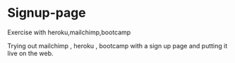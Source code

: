 # Signup-page
Exercise with heroku,mailchimp,bootcamp

Trying out mailchimp , heroku , bootcamp with a sign up page and putting it live on the web.
